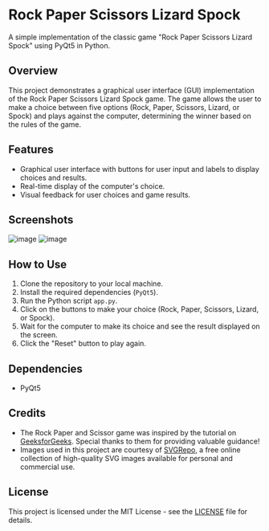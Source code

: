# Rock Paper Scissors Lizard Spock

A simple implementation of the classic game "Rock Paper Scissors Lizard Spock" using PyQt5 in Python.

## Overview

This project demonstrates a graphical user interface (GUI) implementation of the Rock Paper Scissors Lizard Spock game. The game allows the user to make a choice between five options (Rock, Paper, Scissors, Lizard, or Spock) and plays against the computer, determining the winner based on the rules of the game.

## Features

- Graphical user interface with buttons for user input and labels to display choices and results.
- Real-time display of the computer's choice.
- Visual feedback for user choices and game results.

## Screenshots
![image](https://github.com/pragya-jain-io/Rock-Paper-Scissors-Lizard-Spock/assets/101741697/bdca353e-02b2-4908-8159-8d0c45bb5b65)
![image](https://github.com/pragya-jain-io/Rock-Paper-Scissors-Lizard-Spock/assets/101741697/ea3e9baa-a829-492e-85b2-2e4278f13eb8)

## How to Use

1. Clone the repository to your local machine.
2. Install the required dependencies (`PyQt5`).
3. Run the Python script `app.py`.
4. Click on the buttons to make your choice (Rock, Paper, Scissors, Lizard, or Spock).
5. Wait for the computer to make its choice and see the result displayed on the screen.
6. Click the "Reset" button to play again.

## Dependencies

- PyQt5

## Credits

- The Rock Paper and Scissor game was inspired by the tutorial on [GeeksforGeeks](https://www.geeksforgeeks.org/pyqt5-rock-paper-and-scissor-game/). Special thanks to them for providing valuable guidance!
- Images used in this project are courtesy of [SVGRepo](https://www.svgrepo.com/), a free online collection of high-quality SVG images available for personal and commercial use.

## License

This project is licensed under the MIT License - see the [LICENSE](LICENSE) file for details.

